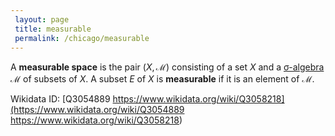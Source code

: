 ```yaml
---
 layout: page
 title: measurable
 permalink: /chicago/measurable
---
```


A **measurable space** is the pair $(X,\mathcal M)$ consisting of a set $X$ and a [σ-algebra](https://mathgloss.github.io/MathGloss/σ-algebra) $\mathcal M$ of subsets of $X$. A subset $E$ of $X$ is **measurable** if it is an element of $\mathcal M$.

Wikidata ID: [Q3054889
https://www.wikidata.org/wiki/Q3058218](https://www.wikidata.org/wiki/Q3054889
https://www.wikidata.org/wiki/Q3058218)